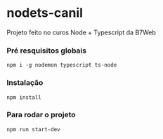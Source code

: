 # nodets-canil
Projeto feito no curos Node + Typescript da B7Web

### Pré resquisitos globais
`npm i -g nodemon typescript ts-node`

### Instalação
`npm install`

### Para rodar o projeto
`npm run start-dev`